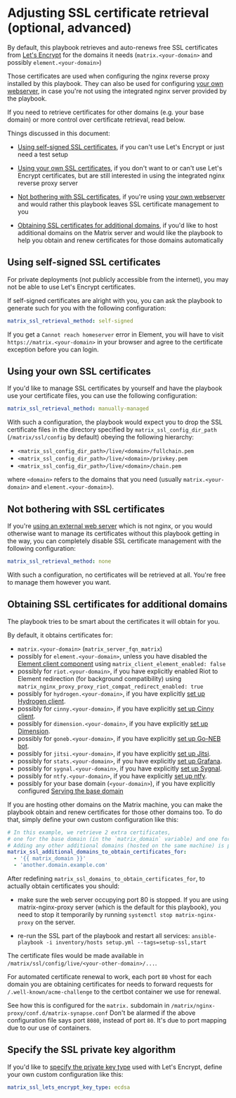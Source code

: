 # Adjusting SSL certificate retrieval (optional, advanced)

By default, this playbook retrieves and auto-renews free SSL certificates from [Let's Encrypt](https://letsencrypt.org/) for the domains it needs (`matrix.<your-domain>` and possibly `element.<your-domain>`)

Those certificates are used when configuring the nginx reverse proxy installed by this playbook.
They can also be used for configuring [your own webserver](configuring-playbook-own-webserver.md), in case you're not using the integrated nginx server provided by the playbook.

If you need to retrieve certificates for other domains (e.g. your base domain) or more control over certificate retrieval, read below.

Things discussed in this document:

- [Using self-signed SSL certificates](#using-self-signed-ssl-certificates), if you can't use Let's Encrypt or just need a test setup

- [Using your own SSL certificates](#using-your-own-ssl-certificates), if you don't want to or can't use Let's Encrypt certificates, but are still interested in using the integrated nginx reverse proxy server

- [Not bothering with SSL certificates](#not-bothering-with-ssl-certificates), if you're using [your own webserver](configuring-playbook-own-webserver.md) and would rather this playbook leaves SSL certificate management to you

- [Obtaining SSL certificates for additional domains](#obtaining-ssl-certificates-for-additional-domains), if you'd like to host additional domains on the Matrix server and would like the playbook to help you obtain and renew certificates for those domains automatically


## Using self-signed SSL certificates

For private deployments (not publicly accessible from the internet), you may not be able to use Let's Encrypt certificates.

If self-signed certificates are alright with you, you can ask the playbook to generate such for you with the following configuration:

```yaml
matrix_ssl_retrieval_method: self-signed
```

If you get a `Cannot reach homeserver` error in Element, you will have to visit `https://matrix.<your-domain>` in your browser and agree to the certificate exception before you can login.


## Using your own SSL certificates

If you'd like to manage SSL certificates by yourself and have the playbook use your certificate files, you can use the following configuration:

```yaml
matrix_ssl_retrieval_method: manually-managed
```

With such a configuration, the playbook would expect you to drop the SSL certificate files in the directory specified by `matrix_ssl_config_dir_path` (`/matrix/ssl/config` by default) obeying the following hierarchy:

- `<matrix_ssl_config_dir_path>/live/<domain>/fullchain.pem`
- `<matrix_ssl_config_dir_path>/live/<domain>/privkey.pem`
- `<matrix_ssl_config_dir_path>/live/<domain>/chain.pem`

where `<domain>` refers to the domains that you need (usually `matrix.<your-domain>` and `element.<your-domain>`).


## Not bothering with SSL certificates

If you're [using an external web server](configuring-playbook-own-webserver.md) which is not nginx, or you would otherwise want to manage its certificates without this playbook getting in the way, you can completely disable SSL certificate management with the following configuration:

```yaml
matrix_ssl_retrieval_method: none
```

With such a configuration, no certificates will be retrieved at all. You're free to manage them however you want.


## Obtaining SSL certificates for additional domains

The playbook tries to be smart about the certificates it will obtain for you.

By default, it obtains certificates for:
- `matrix.<your-domain>` (`matrix_server_fqn_matrix`)
- possibly for `element.<your-domain>`, unless you have disabled the [Element client component](configuring-playbook-client-element.md) using `matrix_client_element_enabled: false`
- possibly for `riot.<your-domain>`, if you have explicitly enabled Riot to Element redirection (for background compatibility) using `matrix_nginx_proxy_proxy_riot_compat_redirect_enabled: true`
- possibly for `hydrogen.<your-domain>`, if you have explicitly [set up Hydrogen client](configuring-playbook-client-hydrogen.md).
- possibly for `cinny.<your-domain>`, if you have explicitly [set up Cinny client](configuring-playbook-client-cinny.md).
- possibly for `dimension.<your-domain>`, if you have explicitly [set up Dimension](configuring-playbook-dimension.md).
- possibly for `goneb.<your-domain>`, if you have explicitly [set up Go-NEB bot](configuring-playbook-bot-go-neb.md).
- possibly for `jitsi.<your-domain>`, if you have explicitly [set up Jitsi](configuring-playbook-jitsi.md).
- possibly for `stats.<your-domain>`, if you have explicitly [set up Grafana](configuring-playbook-prometheus-grafana.md).
- possibly for `sygnal.<your-domain>`, if you have explicitly [set up Sygnal](configuring-playbook-sygnal.md).
- possibly for `ntfy.<your-domain>`, if you have explicitly [set up ntfy](configuring-playbook-ntfy.md).
- possibly for your base domain (`<your-domain>`), if you have explicitly configured [Serving the base domain](configuring-playbook-base-domain-serving.md)

If you are hosting other domains on the Matrix machine, you can make the playbook obtain and renew certificates for those other domains too.
To do that, simply define your own custom configuration like this:

```yaml
# In this example, we retrieve 2 extra certificates,
# one for the base domain (in the `matrix_domain` variable) and one for a hardcoded domain.
# Adding any other additional domains (hosted on the same machine) is possible.
matrix_ssl_additional_domains_to_obtain_certificates_for:
  - '{{ matrix_domain }}'
  - 'another.domain.example.com'
```

After redefining `matrix_ssl_domains_to_obtain_certificates_for`, to actually obtain certificates you should:

- make sure the web server occupying port 80 is stopped. If you are using matrix-nginx-proxy server (which is the default for this playbook), you need to stop it temporarily by running `systemctl stop matrix-nginx-proxy` on the server.

- re-run the SSL part of the playbook and restart all services: `ansible-playbook -i inventory/hosts setup.yml --tags=setup-ssl,start`

The certificate files would be made available in `/matrix/ssl/config/live/<your-other-domain>/...`.

For automated certificate renewal to work, each port `80` vhost for each domain you are obtaining certificates for needs to forward requests for `/.well-known/acme-challenge` to the certbot container we use for renewal.

See how this is configured for the `matrix.` subdomain in `/matrix/nginx-proxy/conf.d/matrix-synapse.conf`
Don't be alarmed if the above configuration file says port `8080`, instead of port `80`. It's due to port mapping due to our use of containers.


## Specify the SSL private key algorithm

If you'd like to [specify the private key type](https://eff-certbot.readthedocs.io/en/stable/using.html#using-ecdsa-keys) used with Let's Encrypt, define your own custom configuration like this:

```yaml
matrix_ssl_lets_encrypt_key_type: ecdsa
```
